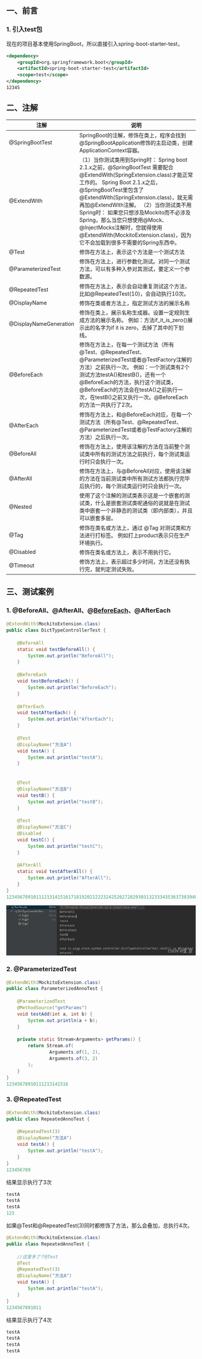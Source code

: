 ## 一、前言

### 1. 引入test包

现在的项目基本使用SpringBoot，所以直接引入spring-boot-starter-test，

```xml
<dependency>
	<groupId>org.springframework.boot</groupId>
	<artifactId>spring-boot-starter-test</artifactId>
	<scope>test</scope>
</dependency>
12345
```

## 二、注解

| 注解                   | 说明                                                         |
| ---------------------- | ------------------------------------------------------------ |
| @SpringBootTest        | SpringBoot的注解，修饰在类上，程序会找到@SpringBootApplication修饰的主启动类，创建ApplicationContext容器。 |
| @ExtendWith            | （1）当你测试类用到Spring时： Spring boot 2.1.x之前，@SpringBootTest 需要配合@ExtendWith(SpringExtension.class)才能正常工作的。 Spring Boot 2.1.x之后，@SpringBootTest里包含了@ExtendWith(SpringExtension.class)，就无需再加@ExtendWith注解。 （2）当你测试类不用Spring时： 如果您只想涉及Mockito而不必涉及Spring，那么当您只想使用@Mock、@InjectMocks注解时，您就得使用@ExtendWith(MockitoExtension.class)，因为它不会加载到很多不需要的Spring东西中。 |
| @Test                  | 修饰在方法上，表示这个方法是一个测试方法                     |
| @ParameterizedTest     | 修饰在方法上，进行参数化测试。对同一个测试方法，可以有多种入参对其测试，要定义一个参数源。 |
| @RepeatedTest          | 修饰在方法上，表示会自动重复测试这个方法，比如@RepeatedTest(10)，会自动执行10次。 |
| @DisplayName           | 修饰在类或者方法上，指定测试方法的展示名称                   |
| @DisplayNameGeneration | 修饰在类上，展示名称生成器。设置一定规则生成方法的展示名称。 例如：方法if_it_is_zero()展示出的名字为if it is zero，去掉了其中的下划线。 |
| @BeforeEach            | 修饰在方法上，在每一个测试方法（所有@Test、@RepeatedTest、@ParameterizedTest或者@TestFactory注解的方法）之前执行一次。 例如：一个测试类有2个测试方法testA()和testB()，还有一个@BeforeEach的方法，执行这个测试类，@BeforeEach的方法会在testA()之前执行一次，在testB()之前又执行一次。@BeforeEach的方法一共执行了2次。 |
| @AfterEach             | 修饰在方法上，和@BeforeEach对应，在每一个测试方法（所有@Test、@RepeatedTest、@ParameterizedTest或者@TestFactory注解的方法）之后执行一次。 |
| @BeforeAll             | 修饰在方法上，使用该注解的方法在当前整个测试类中所有的测试方法之前执行，每个测试类运行时只会执行一次。 |
| @AfterAll              | 修饰在方法上，与@BeforeAll对应，使用该注解的方法在当前测试类中所有测试方法都执行完毕后执行的，每个测试类运行时只会执行一次。 |
| @Nested                | 使用了这个注解的测试类表示这是一个嵌套的测试类，什么是嵌套测试类呢通俗的说就是在测试类中嵌套一个非静态的测试类（即内部类），并且可以嵌套多层。 |
| @Tag                   | 修饰在类名或方法上，通过 @Tag 对测试类和方法进行打标签。 例如打上product表示只在生产环境执行。 |
| @Disabled              | 修饰在类名或方法上，表示不用执行它。                         |
| @Timeout               | 修饰方法上，表示超过多少时间，方法还没有执行完，就判定测试失败。 |

## 三、测试案例

### 1. @BeforeAll、@AfterAll、@[BeforeEach](https://so.csdn.net/so/search?q=BeforeEach&spm=1001.2101.3001.7020)、@AfterEach

```java
@ExtendWith(MockitoExtension.class)
public class DictTypeControllerTest {

    @BeforeAll
    static void testBeforeAll() {
        System.out.println("BeforeAll");
    }

    @BeforeEach
    void testBeforeEach() {
        System.out.println("BeforeEach");
    }

    @AfterEach
    void testAfterEach() {
        System.out.println("AfterEach");
    }

    @Test
    @DisplayName("方法A")
    void testA() {
        System.out.println("testA");
    }


    @Test
    @DisplayName("方法B")
    void testB() {
        System.out.println("testB");
    }

    @Test
    @DisplayName("方法C")
    @Disabled
    void testC() {
        System.out.println("testC");
    }

    @AfterAll
    static void testAfterAll() {
        System.out.println("AfterAll");
    }
}
12345678910111213141516171819202122232425262728293031323334353637383940414243
```

![在这里插入图片描述](assets/image.png)

### 2. @ParameterizedTest

```java
@ExtendWith(MockitoExtension.class)
public class ParameterizedAnnoTest {

    @ParameterizedTest
    @MethodSource("getParams")
    void testAdd(int a, int b) {
        System.out.println(a + b);
    }

    private static Stream<Arguments> getParams() {
        return Stream.of(
                Arguments.of(1, 2),
                Arguments.of(3, 2)
        );
    }
}
12345678910111213141516
```

### 3. @RepeatedTest

```java
@ExtendWith(MockitoExtension.class)
public class RepeatedAnnoTest {
    
    @RepeatedTest(3)
    @DisplayName("方法A")
    void testA() {
        System.out.println("testA");
    }
}
123456789
```

结果显示执行了3次

```java
testA
testA
testA
123
```

如果@Test和@RepeatedTest(3)同时都修饰了方法，那么会叠加，总执行4次。

```java
@ExtendWith(MockitoExtension.class)
public class RepeatedAnnoTest {
	
	//这里多了个@Test
    @Test
    @RepeatedTest(3)
    @DisplayName("方法A")
    void testA() {
        System.out.println("testA");
    }
}
1234567891011
```

结果显示执行了4次

```java
testA
testA
testA
testA
```